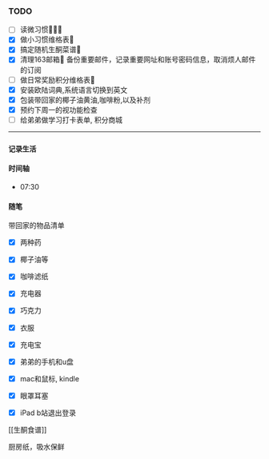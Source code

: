 ### TODO
- [ ] 读微习惯🍅🍅🍅
- [x] 做小习惯维格表🍅
- [x] 搞定随机生酮菜谱🍅
- [x] 清理163邮箱🍅
		 备份重要邮件，记录重要网址和账号密码信息，取消烦人邮件的订阅
- [ ] 做日常奖励积分维格表🍅
- [x] 安装欧陆词典,系统语言切换到英文
- [x] 包装带回家的椰子油黄油,咖啡粉,以及补剂
- [x] 预约下周一的视功能检查
- [ ] 给弟弟做学习打卡表单, 积分商城

----
### `记录生活`

#### 时间轴
- 07:30 

#### 随笔

带回家的物品清单
- [x] 两种药
- [x] 椰子油等
- [x] 咖啡滤纸
- [x] 充电器
- [x] 巧克力
- [x] 衣服
- [x] 充电宝
- [x] 弟弟的手机和u盘
- [x] mac和鼠标, kindle
- [x] 眼罩耳塞
- [x] iPad b站退出登录


[[生酮食谱]]

厨房纸，吸水保鲜
